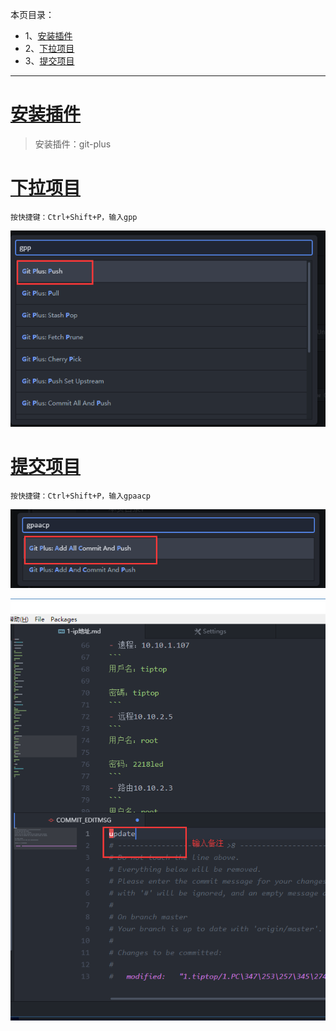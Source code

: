 本页目录：
- 1、[安装插件](#atom-01)
- 2、[下拉项目](#atom-02)
- 3、[提交项目](#atom-03)

***

# <a name="atom-01" href="#" >安装插件</a>

> 安装插件：git-plus

# <a name="atom-02" href="#" >下拉项目</a>

`按快捷键：Ctrl+Shift+P，输入gpp`

![](image/13-1.png)

# <a name="atom-03" href="#" >提交项目</a>

`按快捷键：Ctrl+Shift+P，输入gpaacp`

![](image/13-2.png)

![](image/13-3.png)
